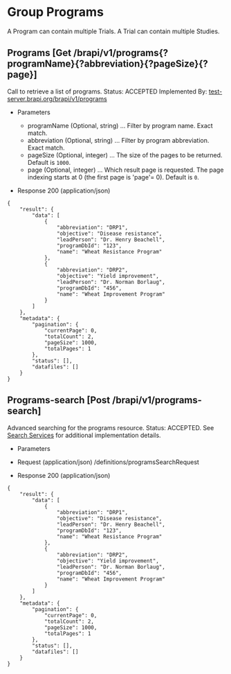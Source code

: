 
# Group Programs

A Program can contain multiple Trials. A Trial can contain multiple Studies. 



## Programs [Get /brapi/v1/programs{?programName}{?abbreviation}{?pageSize}{?page}]

 Call to retrieve a list of programs.
Status: ACCEPTED Implemented By:
<a href="https://test-server.brapi.org/brapi/v1/programs"> test-server.brapi.org/brapi/v1/programs</a> 

+ Parameters
    + programName (Optional, string) ... Filter by program name. Exact match.
    + abbreviation (Optional, string) ... Filter by program abbreviation. Exact match.
    + pageSize (Optional, integer) ... The size of the pages to be returned. Default is `1000`.
    + page (Optional, integer) ... Which result page is requested. The page indexing starts at 0 (the first page is 'page'= 0). Default is `0`.


+ Response 200 (application/json)
```
{
    "result": {
        "data": [
            {
                "abbreviation": "DRP1",
                "objective": "Disease resistance",
                "leadPerson": "Dr. Henry Beachell",
                "programDbId": "123",
                "name": "Wheat Resistance Program"
            },
            {
                "abbreviation": "DRP2",
                "objective": "Yield improvement",
                "leadPerson": "Dr. Norman Borlaug",
                "programDbId": "456",
                "name": "Wheat Improvement Program"
            }
        ]
    },
    "metadata": {
        "pagination": {
            "currentPage": 0,
            "totalCount": 2,
            "pageSize": 1000,
            "totalPages": 1
        },
        "status": [],
        "datafiles": []
    }
}
```

## Programs-search [Post /brapi/v1/programs-search]

 Advanced searching for the programs resource.
Status: ACCEPTED.
See <a href="#introduction/search-services">Search Services</a> for additional implementation details.
 

+ Parameters
 
+ Request (application/json)
/definitions/programsSearchRequest

+ Response 200 (application/json)
```
{
    "result": {
        "data": [
            {
                "abbreviation": "DRP1",
                "objective": "Disease resistance",
                "leadPerson": "Dr. Henry Beachell",
                "programDbId": "123",
                "name": "Wheat Resistance Program"
            },
            {
                "abbreviation": "DRP2",
                "objective": "Yield improvement",
                "leadPerson": "Dr. Norman Borlaug",
                "programDbId": "456",
                "name": "Wheat Improvement Program"
            }
        ]
    },
    "metadata": {
        "pagination": {
            "currentPage": 0,
            "totalCount": 2,
            "pageSize": 1000,
            "totalPages": 1
        },
        "status": [],
        "datafiles": []
    }
}
```